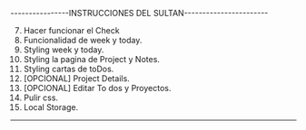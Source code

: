 ----------------INSTRUCCIONES DEL SULTAN-----------------------
<!-- 1. Usar los input del DOM para añadir TO DOs. *1/2 done*.
2. Usar los input del DOM para añadir Proyectos. *Done*. 
3. Que se printeen los To Dos, cuando click *HOME*. *Done*
4. Agregar funcionalidad para elegir */PROJECT INDEX/* tanto en */TODOS/* como en */NOTES/*.
5. Elegir project index en DOM interfaz de creacion de to do. -->
<!-- 6. Eliminar los proyectos. -->
<!-- 7. Eliminar los ToDos. -->
7. Hacer funcionar el Check
8. Funcionalidad de week y today.
9. Styling week y today.
10. Styling la pagina de Project y Notes.
11. Styling cartas de toDos.
12. [OPCIONAL] Project Details.
13. [OPCIONAL] Editar To dos y Proyectos.
14. Pulir css.
15. Local Storage.
---------------------------------------------------------------